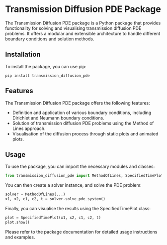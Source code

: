 # Transmission Diffusion PDE Package

The Transmission Diffusion PDE package is a Python package that provides functionality for solving and visualising transmission diffusion PDE problems. It offers a modular and extensible architecture to handle different boundary conditions and solution methods.

## Installation

To install the package, you can use pip:

```
pip install transmission_diffusion_pde
```

## Features

The Transmission Diffusion PDE package offers the following features:

- Definition and application of various boundary conditions, including Dirichlet and Neumann boundary conditions.
- Solution of transmission diffusion PDE problems using the Method of Lines approach.
- Visualisation of the diffusion process through static plots and animated plots.

## Usage

To use the package, you can import the necessary modules and classes:

```python
from transmission_diffusion_pde import MethodOfLines, SpecifiedTimePlot
```

You can then create a solver instance, and solve the PDE problem:

```python
solver = MethodOfLines(...)
x1, x2, c1, c2, t = solver.solve_pde_system()
```

Finally, you can visualise the results using the SpecifiedTimePlot class:

```python
plot = SpecifiedTimePlot(x1, x2, c1, c2, t)
plot.show()
```

Please refer to the package documentation for detailed usage instructions and examples.
